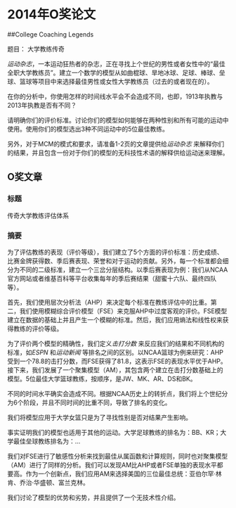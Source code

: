 # 2014年O奖论文

##College Coaching Legends 

题目：
大学教练传奇

*运动杂志*，一本运动狂热者的杂志，正在寻找上个世纪的男性或者女性中的“最佳全职大学教练员”。建立一个数学的模型从如曲棍球、旱地冰球、足球、棒球、垒球、篮球等项目中来选择最佳男性或女性大学教练员（过去的或者现在的）。

在你的分析中，你使用怎样的时间线水平会不会造成不同，也即，1913年执教与2013年执教是否有不同？

请明确你们的评价标准。讨论你们的模型如何能够在两种性别和所有可能的运动中使用。使用你们的模型选出3种不同运动中的5位最佳教练。

另外，对于MCM的模式和要求，请准备1-2页的文章提供给*运动杂志* 来解释你们的结果，并且包含一份对于你们的模型的无科技性术语的解释供给运动迷来理解。

## O奖文章

### 标题

传奇大学教练评估体系

### 摘要

为了评估教练的表现（评价等级），我们建立了5个方面的评价标准：历史成绩、比赛金牌获得数、季后赛表现、荣誉和对于运动的贡献。另外，每一个标准都会细分为不同的二级标准，建立一个三岔分层结构。以季后赛表现为例：我们从NCAA官方网站或者维基百科等平台收集每年的季后赛结果（甜蜜十六队、最终四队等）。

首先，我们使用层次分析法（AHP）来决定每个标准在教练评估中的比重。第二，我们使用模糊综合评价模型（FSE）来克服AHP中过度客观的评价。FSE模型建立在数据的基础上并且产生一个模糊的标准。然后，我们应用熵法和线性权来获得教练的评价等级。

为了评价两个模型的精确性，我们定义*击打分数* 来反应我们的结果和不同机构的标准，如*ESPN* 和*运动新闻* 等排名之间的区别。以NCAA篮球为例来研究：AHP受到一个78.8的击打分数，而FSE获得了81.8，这表示FSE的表现水平优于AHP。接下来，我们发展了一个聚集模型（AM），其包含两个建立在击打分数基础上的模型。5位最佳大学篮球教练，按顺序，是JW、MK、AR、DS和BK。

不同的时间水平确实会造成不同。根据NCAA历史上的转折点，我们将上个世纪分为6个阶段，并且不同时间的比重不同，导致了排名的变化。

我们将模型应用于大学女篮只是为了寻找性别是否对结果产生影响。

事实证明我们的模型也适用于其他的运动。大学足球教练的排名为：BB、KR；大学最佳垒球教练排名为：...

我们对FSE进行了敏感性分析来找到最佳从属函数和计算规则，同时也对聚集模型（AM）进行了同样的分析。我们可以发现AM比AHP或者FSE单独的表现水平都要高。作为一个创新点，我们应用AM来选择美国的三位最佳总统：亚伯尔罕·林肯、乔治·华盛顿、富兰克林。

我们讨论了模型的优势和劣势，并且提供了一个无技术性介绍。